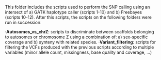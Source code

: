 This folder includes the scripts used to perform the SNP calling using an intersect of a) GATK haplotype caller (scripts 1-10) and b) Freebayes (scripts 10-12). After this scripts, the scripts on the following folders were run in succession:

  ·**Autosomes_vs_chrZ**: scripts to discriminate between scaffolds belonging to autosomes or chromosome Z using a combination of: a) sex-specific coverage and b) synteny with related species.
  ·**Variant_filtering**: scripts for filtering the VCFs produced with the previous scripts according to multiple variables (minor allele count, missingness, base quality and coverage, ...)
